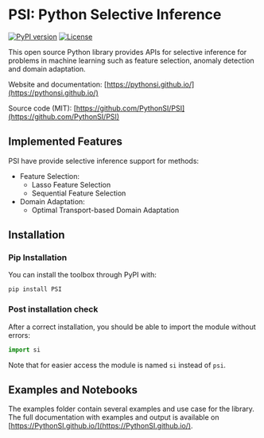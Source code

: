 # PSI: Python Selective Inference

[![PyPI version](https://badge.fury.io/py/PSI.svg)](https://badge.fury.io/py/PSI)
[![License](https://anaconda.org/conda-forge/pot/badges/license.svg)](https://github.com/PythonSI/PSI/blob/master/LICENSE)

This open source Python library provides APIs for selective inference for problems in machine learning such as feature selection, anomaly detection and domain adaptation.

Website and documentation: [https://pythonsi.github.io/](https://pythonsi.github.io/)

Source code (MIT): [https://github.com/PythonSI/PSI](https://github.com/PythonSI/PSI)

## Implemented Features

PSI have provide selective inference support for methods:

* Feature Selection:
    * Lasso Feature Selection
    * Sequential Feature Selection
* Domain Adaptation:
    * Optimal Transport-based Domain Adaptation

## Installation

### Pip Installation

You can install the toolbox through PyPI with:

```console
pip install PSI
```

### Post installation check
After a correct installation, you should be able to import the module without errors:

```python
import si
```

Note that for easier access the module is named `si` instead of `psi`.

## Examples and Notebooks

The examples folder contain several examples and use case for the library. The full documentation with examples and output is available on [https://PythonSI.github.io/](https://PythonSI.github.io/).